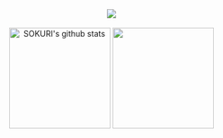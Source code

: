 <!--타이틀 부분-->
<div align="center">
  <img src="https://capsule-render.vercel.app/api?type=venom&height=200&text=🖐️%20Hi%20there%20🖐️&fontSize=70&color=0:8871e5,100:b678c4&stroke=b678c4" />
</div>
<br>
<div align="center">
  <img align="center" style="height:180px" src="https://github-readme-stats.vercel.app/api?username=Dapui&show_icons=true&include_all_commits=true&theme=nord&hide_border=true" alt="SOKURI's github stats" />
  <img align="center" style="height:180px" src="https://github-readme-stats.vercel.app/api/top-langs/?username=dapui&layout=compact&theme=nord&hide_border=true" />
</div>
